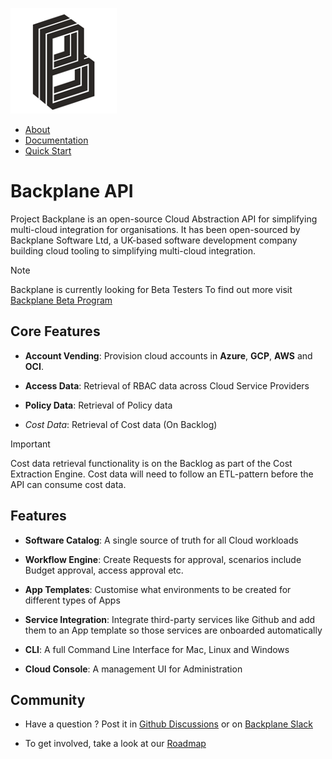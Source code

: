
![](newlogo.png)
- [About](https://backplane.dev/about/)
- [Documentation](https://backplane.dev/docs/)
- [Quick Start](https://backplane.dev/docs/quick-start/)

#  Backplane API

Project Backplane is an open-source Cloud Abstraction API for simplifying multi-cloud integration for organisations. It has been open-sourced by Backplane Software Ltd, a UK-based software development company building cloud tooling to simplifying multi-cloud integration. 

> [!NOTE]
> Backplane is currently looking for Beta Testers To find out more visit [Backplane Beta Program](https://backplane.dev/docs/beta/)



## Core Features

- **Account Vending**: Provision cloud accounts in **Azure**, **GCP**, **AWS** and **OCI**.

- **Access Data**: Retrieval of RBAC data across Cloud Service Providers
  
- **Policy Data**: Retrieval of Policy data
  
- *Cost Data*: Retrieval of Cost data (On Backlog)

> [!IMPORTANT]
> Cost data retrieval functionality is on the Backlog as part of the Cost Extraction Engine. Cost data will need to follow an ETL-pattern before the API can consume cost data. 


## Features

- **Software Catalog**: A single source of truth for all Cloud workloads

- **Workflow Engine**: Create Requests for approval, scenarios include Budget approval, access approval etc.

- **App Templates**: Customise what environments to be created for different types of Apps

- **Service Integration**: Integrate third-party services like Github and add them to an App template so those services are onboarded automatically

- **CLI**: A full Command Line Interface for Mac, Linux and Windows

- **Cloud Console**: A management UI for Administration





## Community

- Have a question ? Post it in [Github Discussions](https://github.com/orgs/backplane-cloud/discussions) or on [Backplane Slack](https://backplane-dev.slack.com/)
  
- To get involved, take a look at our [Roadmap](https://backplane.dev/roadmap/)


<!--

**Here are some ideas to get you started:**

🙋‍♀️ A short introduction - what is your organization all about?
🌈 Contribution guidelines - how can the community get involved?
👩‍💻 Useful resources - where can the community find your docs? Is there anything else the community should know?
🍿 Fun facts - what does your team eat for breakfast?
🧙 Remember, you can do mighty things with the power of [Markdown](https://docs.github.com/github/writing-on-github/getting-started-with-writing-and-formatting-on-github/basic-writing-and-formatting-syntax)
-->
